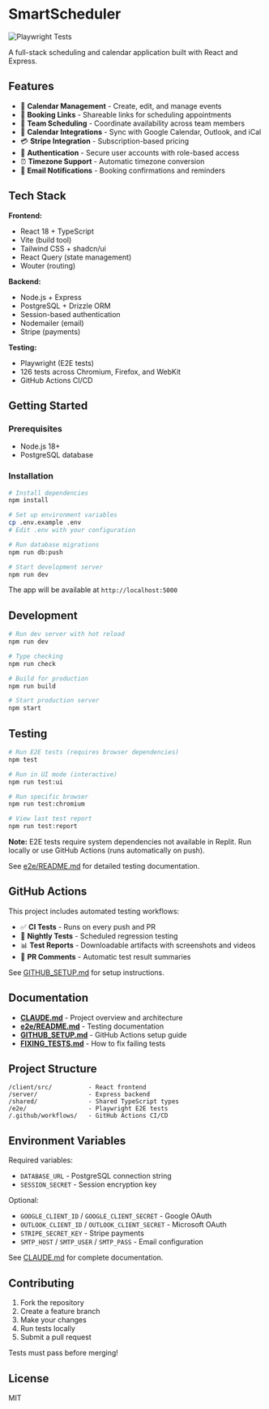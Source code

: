 # SmartScheduler

![Playwright Tests](https://github.com/agilityengineers/SmartScheduler/actions/workflows/playwright.yml/badge.svg)

A full-stack scheduling and calendar application built with React and Express.

## Features

- 📅 **Calendar Management** - Create, edit, and manage events
- 🔗 **Booking Links** - Shareable links for scheduling appointments
- 👥 **Team Scheduling** - Coordinate availability across team members
- 🔄 **Calendar Integrations** - Sync with Google Calendar, Outlook, and iCal
- 💳 **Stripe Integration** - Subscription-based pricing
- 🔐 **Authentication** - Secure user accounts with role-based access
- ⏰ **Timezone Support** - Automatic timezone conversion
- 📧 **Email Notifications** - Booking confirmations and reminders

## Tech Stack

**Frontend:**
- React 18 + TypeScript
- Vite (build tool)
- Tailwind CSS + shadcn/ui
- React Query (state management)
- Wouter (routing)

**Backend:**
- Node.js + Express
- PostgreSQL + Drizzle ORM
- Session-based authentication
- Nodemailer (email)
- Stripe (payments)

**Testing:**
- Playwright (E2E tests)
- 126 tests across Chromium, Firefox, and WebKit
- GitHub Actions CI/CD

## Getting Started

### Prerequisites

- Node.js 18+
- PostgreSQL database

### Installation

```bash
# Install dependencies
npm install

# Set up environment variables
cp .env.example .env
# Edit .env with your configuration

# Run database migrations
npm run db:push

# Start development server
npm run dev
```

The app will be available at `http://localhost:5000`

## Development

```bash
# Run dev server with hot reload
npm run dev

# Type checking
npm run check

# Build for production
npm run build

# Start production server
npm start
```

## Testing

```bash
# Run E2E tests (requires browser dependencies)
npm test

# Run in UI mode (interactive)
npm run test:ui

# Run specific browser
npm run test:chromium

# View last test report
npm run test:report
```

**Note:** E2E tests require system dependencies not available in Replit. Run locally or use GitHub Actions (runs automatically on push).

See [e2e/README.md](e2e/README.md) for detailed testing documentation.

## GitHub Actions

This project includes automated testing workflows:

- ✅ **CI Tests** - Runs on every push and PR
- 🌙 **Nightly Tests** - Scheduled regression testing
- 📊 **Test Reports** - Downloadable artifacts with screenshots and videos
- 💬 **PR Comments** - Automatic test result summaries

See [GITHUB_SETUP.md](GITHUB_SETUP.md) for setup instructions.

## Documentation

- **[CLAUDE.md](CLAUDE.md)** - Project overview and architecture
- **[e2e/README.md](e2e/README.md)** - Testing documentation
- **[GITHUB_SETUP.md](GITHUB_SETUP.md)** - GitHub Actions setup guide
- **[FIXING_TESTS.md](FIXING_TESTS.md)** - How to fix failing tests

## Project Structure

```
/client/src/          - React frontend
/server/              - Express backend
/shared/              - Shared TypeScript types
/e2e/                 - Playwright E2E tests
/.github/workflows/   - GitHub Actions CI/CD
```

## Environment Variables

Required variables:
- `DATABASE_URL` - PostgreSQL connection string
- `SESSION_SECRET` - Session encryption key

Optional:
- `GOOGLE_CLIENT_ID` / `GOOGLE_CLIENT_SECRET` - Google OAuth
- `OUTLOOK_CLIENT_ID` / `OUTLOOK_CLIENT_SECRET` - Microsoft OAuth
- `STRIPE_SECRET_KEY` - Stripe payments
- `SMTP_HOST` / `SMTP_USER` / `SMTP_PASS` - Email configuration

See [CLAUDE.md](CLAUDE.md) for complete documentation.

## Contributing

1. Fork the repository
2. Create a feature branch
3. Make your changes
4. Run tests locally
5. Submit a pull request

Tests must pass before merging!

## License

MIT
